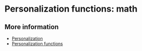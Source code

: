 # Personalization functions: math

## More information

* [Personalization](./personalization)
* [Personalization functions](./personalization-functions)

